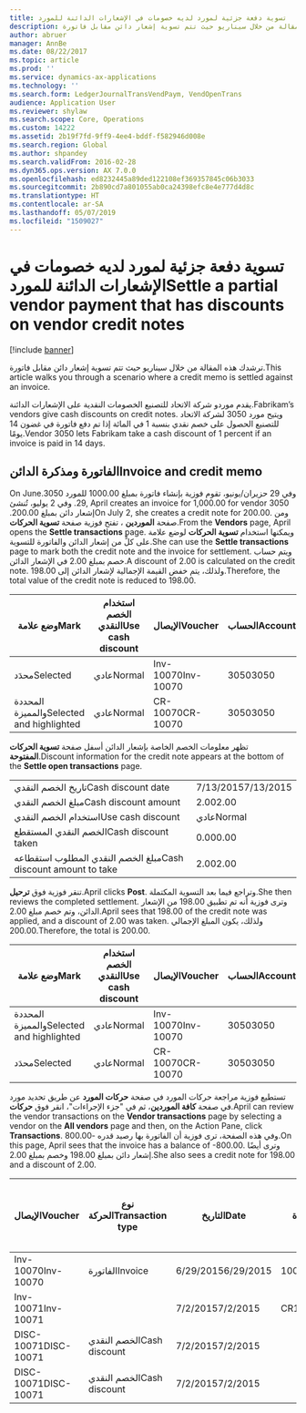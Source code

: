 ```yaml
---
title: تسوية دفعة جزئية لمورد لديه خصومات في الإشعارات الدائنة للمورد
description: ترشدك هذه المقالة من خلال سيناريو حيث تتم تسوية إشعار دائن مقابل فاتورة.
author: abruer
manager: AnnBe
ms.date: 08/22/2017
ms.topic: article
ms.prod: ''
ms.service: dynamics-ax-applications
ms.technology: ''
ms.search.form: LedgerJournalTransVendPaym, VendOpenTrans
audience: Application User
ms.reviewer: shylaw
ms.search.scope: Core, Operations
ms.custom: 14222
ms.assetid: 2b19f7fd-9ff9-4ee4-bddf-f582946d008e
ms.search.region: Global
ms.author: shpandey
ms.search.validFrom: 2016-02-28
ms.dyn365.ops.version: AX 7.0.0
ms.openlocfilehash: ed8232445a89ded122108ef369357845c06b3033
ms.sourcegitcommit: 2b890cd7a801055ab0ca24398efc8e4e777d4d8c
ms.translationtype: HT
ms.contentlocale: ar-SA
ms.lasthandoff: 05/07/2019
ms.locfileid: "1509027"
---
```

# <a name="settle-a-partial-vendor-payment-that-has-discounts-on-vendor-credit-notes"></a><span data-ttu-id="dc022-103">تسوية دفعة جزئية لمورد لديه خصومات في الإشعارات الدائنة للمورد</span><span class="sxs-lookup"><span data-stu-id="dc022-103">Settle a partial vendor payment that has discounts on vendor credit notes</span></span>

[!include [banner](../includes/banner.md)]

<span data-ttu-id="dc022-104">ترشدك هذه المقالة من خلال سيناريو حيث تتم تسوية إشعار دائن مقابل فاتورة.</span><span class="sxs-lookup"><span data-stu-id="dc022-104">This article walks you through a scenario where a credit memo is settled against an invoice.</span></span>

<span data-ttu-id="dc022-105">يقدم موردو شركة الاتحاد للتصنيع الخصومات النقدية على الإشعارات الدائنة.</span><span class="sxs-lookup"><span data-stu-id="dc022-105">Fabrikam’s vendors give cash discounts on credit notes.</span></span> <span data-ttu-id="dc022-106">ويتيح مورد 3050 لشركة الاتحاد للتصنيع الحصول على خصم نقدي بنسبة 1 في المائة إذا تم دفع فاتورة في غضون 14 يومًا.</span><span class="sxs-lookup"><span data-stu-id="dc022-106">Vendor 3050 lets Fabrikam take a cash discount of 1 percent if an invoice is paid in 14 days.</span></span>

## <a name="invoice-and-credit-memo"></a><span data-ttu-id="dc022-107">الفاتورة ومذكرة الدائن</span><span class="sxs-lookup"><span data-stu-id="dc022-107">Invoice and credit memo</span></span>
<span data-ttu-id="dc022-108">‏‫وفي 29 حزيران/يونيو، تقوم فوزية بإنشاء فاتورة بمبلغ 1000.00 للمورد 3050.</span><span class="sxs-lookup"><span data-stu-id="dc022-108">On June 29, April creates an invoice for 1,000.00 for vendor 3050.</span></span> <span data-ttu-id="dc022-109">وفي 2 يوليو، تُنشئ إشعار دائن بمبلغ 200.00.‬</span><span class="sxs-lookup"><span data-stu-id="dc022-109">On July 2, she creates a credit note for 200.00.</span></span> <span data-ttu-id="dc022-110">ومن صفحة **الموردين** ، تفتح فوزية صفحة **تسوية الحركات**.</span><span class="sxs-lookup"><span data-stu-id="dc022-110">From the **Vendors** page, April opens the **Settle transactions** page.</span></span> <span data-ttu-id="dc022-111">ويمكنها استخدام **تسوية الحركات** لوضع علامة على كلٍّ من إشعار الدائن والفاتورة للتسوية.</span><span class="sxs-lookup"><span data-stu-id="dc022-111">She can use the **Settle transactions** page to mark both the credit note and the invoice for settlement.</span></span> <span data-ttu-id="dc022-112">ويتم حساب خصم بمبلغ 2.00 في الإشعار الدائن.</span><span class="sxs-lookup"><span data-stu-id="dc022-112">A discount of 2.00 is calculated on the credit note.</span></span> <span data-ttu-id="dc022-113">ولذلك، يتم خفض القيمة الإجمالية لإشعار الدائن إلى 198.00.</span><span class="sxs-lookup"><span data-stu-id="dc022-113">Therefore, the total value of the credit note is reduced to 198.00.</span></span>

| <span data-ttu-id="dc022-114">وضع علامة</span><span class="sxs-lookup"><span data-stu-id="dc022-114">Mark</span></span>                     | <span data-ttu-id="dc022-115">استخدام الخصم النقدي</span><span class="sxs-lookup"><span data-stu-id="dc022-115">Use cash discount</span></span> | <span data-ttu-id="dc022-116">الإيصال</span><span class="sxs-lookup"><span data-stu-id="dc022-116">Voucher</span></span>   | <span data-ttu-id="dc022-117">الحساب</span><span class="sxs-lookup"><span data-stu-id="dc022-117">Account</span></span> | <span data-ttu-id="dc022-118">التاريخ</span><span class="sxs-lookup"><span data-stu-id="dc022-118">Date</span></span>      | <span data-ttu-id="dc022-119">تاريخ الاستحقاق</span><span class="sxs-lookup"><span data-stu-id="dc022-119">Due date</span></span>  | <span data-ttu-id="dc022-120">الفاتورة</span><span class="sxs-lookup"><span data-stu-id="dc022-120">Invoice</span></span> | <span data-ttu-id="dc022-121">المبلغ بعملة الحركة</span><span class="sxs-lookup"><span data-stu-id="dc022-121">Amount in transaction currency</span></span> | <span data-ttu-id="dc022-122">عملة</span><span class="sxs-lookup"><span data-stu-id="dc022-122">Currency</span></span> | <span data-ttu-id="dc022-123">المبلغ المراد تسويته</span><span class="sxs-lookup"><span data-stu-id="dc022-123">Amount to settle</span></span> |
|--------------------------|-------------------|-----------|---------|-----------|-----------|---------|--------------------------------|----------|------------------|
| <span data-ttu-id="dc022-124">محدَد</span><span class="sxs-lookup"><span data-stu-id="dc022-124">Selected</span></span>                 | <span data-ttu-id="dc022-125">عادي</span><span class="sxs-lookup"><span data-stu-id="dc022-125">Normal</span></span>            | <span data-ttu-id="dc022-126">Inv-10070</span><span class="sxs-lookup"><span data-stu-id="dc022-126">Inv-10070</span></span> | <span data-ttu-id="dc022-127">3050</span><span class="sxs-lookup"><span data-stu-id="dc022-127">3050</span></span>    | <span data-ttu-id="dc022-128">6/29/2015</span><span class="sxs-lookup"><span data-stu-id="dc022-128">6/29/2015</span></span> | <span data-ttu-id="dc022-129">7/29/2015</span><span class="sxs-lookup"><span data-stu-id="dc022-129">7/29/2015</span></span> | <span data-ttu-id="dc022-130">10070</span><span class="sxs-lookup"><span data-stu-id="dc022-130">10070</span></span>   | <span data-ttu-id="dc022-131">-1000.00</span><span class="sxs-lookup"><span data-stu-id="dc022-131">-1,000.00</span></span>                      | <span data-ttu-id="dc022-132">دولار أمريكي</span><span class="sxs-lookup"><span data-stu-id="dc022-132">USD</span></span>      | <span data-ttu-id="dc022-133">-990.00</span><span class="sxs-lookup"><span data-stu-id="dc022-133">-990.00</span></span>          |
| <span data-ttu-id="dc022-134">المحددة والمميزة</span><span class="sxs-lookup"><span data-stu-id="dc022-134">Selected and highlighted</span></span> | <span data-ttu-id="dc022-135">عادي</span><span class="sxs-lookup"><span data-stu-id="dc022-135">Normal</span></span>            | <span data-ttu-id="dc022-136">CR-10070</span><span class="sxs-lookup"><span data-stu-id="dc022-136">CR-10070</span></span>  | <span data-ttu-id="dc022-137">3050</span><span class="sxs-lookup"><span data-stu-id="dc022-137">3050</span></span>    | <span data-ttu-id="dc022-138">7/2/2015</span><span class="sxs-lookup"><span data-stu-id="dc022-138">7/2/2015</span></span>  | <span data-ttu-id="dc022-139">7/29/2015</span><span class="sxs-lookup"><span data-stu-id="dc022-139">7/29/2015</span></span> |         | <span data-ttu-id="dc022-140">200.00</span><span class="sxs-lookup"><span data-stu-id="dc022-140">200.00</span></span>                         | <span data-ttu-id="dc022-141">دولار أمريكي</span><span class="sxs-lookup"><span data-stu-id="dc022-141">USD</span></span>      | <span data-ttu-id="dc022-142">198.00</span><span class="sxs-lookup"><span data-stu-id="dc022-142">198.00</span></span>           |

<span data-ttu-id="dc022-143">تظهر معلومات الخصم الخاصة بإشعار الدائن أسفل صفحة **تسوية الحركات المفتوحة**.</span><span class="sxs-lookup"><span data-stu-id="dc022-143">Discount information for the credit note appears at the bottom of the **Settle open transactions** page.</span></span>

|                              |           |
|------------------------------|-----------|
| <span data-ttu-id="dc022-144">تاريخ الخصم النقدي</span><span class="sxs-lookup"><span data-stu-id="dc022-144">Cash discount date</span></span>           | <span data-ttu-id="dc022-145">7/13/2015</span><span class="sxs-lookup"><span data-stu-id="dc022-145">7/13/2015</span></span> |
| <span data-ttu-id="dc022-146">مبلغ الخصم النقدي</span><span class="sxs-lookup"><span data-stu-id="dc022-146">Cash discount amount</span></span>         | <span data-ttu-id="dc022-147">2.00</span><span class="sxs-lookup"><span data-stu-id="dc022-147">2.00</span></span>      |
| <span data-ttu-id="dc022-148">استخدام الخصم النقدي</span><span class="sxs-lookup"><span data-stu-id="dc022-148">Use cash discount</span></span>            | <span data-ttu-id="dc022-149">عادي</span><span class="sxs-lookup"><span data-stu-id="dc022-149">Normal</span></span>    |
| <span data-ttu-id="dc022-150">الخصم النقدي المستقطع</span><span class="sxs-lookup"><span data-stu-id="dc022-150">Cash discount taken</span></span>          | <span data-ttu-id="dc022-151">0.00</span><span class="sxs-lookup"><span data-stu-id="dc022-151">0.00</span></span>      |
| <span data-ttu-id="dc022-152">مبلغ الخصم النقدي المطلوب استقطاعه</span><span class="sxs-lookup"><span data-stu-id="dc022-152">Cash discount amount to take</span></span> | <span data-ttu-id="dc022-153">2.00</span><span class="sxs-lookup"><span data-stu-id="dc022-153">2.00</span></span>      |

<span data-ttu-id="dc022-154">تنقر فوزية فوق **ترحيل**.</span><span class="sxs-lookup"><span data-stu-id="dc022-154">April clicks **Post**.</span></span> <span data-ttu-id="dc022-155">وتراجع فيما بعد التسوية المكتملة.</span><span class="sxs-lookup"><span data-stu-id="dc022-155">She then reviews the completed settlement.</span></span> <span data-ttu-id="dc022-156">وترى فوزية أنه تم تطبيق 198.00 من الإشعار الدائن، وتم خصم مبلغ 2.00.</span><span class="sxs-lookup"><span data-stu-id="dc022-156">April sees that 198.00 of the credit note was applied, and a discount of 2.00 was taken.</span></span> <span data-ttu-id="dc022-157">ولذلك، يكون المبلغ الإجمالي 200.00.</span><span class="sxs-lookup"><span data-stu-id="dc022-157">Therefore, the total is 200.00.</span></span>

| <span data-ttu-id="dc022-158">وضع علامة</span><span class="sxs-lookup"><span data-stu-id="dc022-158">Mark</span></span>                     | <span data-ttu-id="dc022-159">استخدام الخصم النقدي</span><span class="sxs-lookup"><span data-stu-id="dc022-159">Use cash discount</span></span> | <span data-ttu-id="dc022-160">الإيصال</span><span class="sxs-lookup"><span data-stu-id="dc022-160">Voucher</span></span>   | <span data-ttu-id="dc022-161">الحساب</span><span class="sxs-lookup"><span data-stu-id="dc022-161">Account</span></span> | <span data-ttu-id="dc022-162">التاريخ</span><span class="sxs-lookup"><span data-stu-id="dc022-162">Date</span></span>      | <span data-ttu-id="dc022-163">تاريخ الاستحقاق</span><span class="sxs-lookup"><span data-stu-id="dc022-163">Due date</span></span>  | <span data-ttu-id="dc022-164">الفاتورة</span><span class="sxs-lookup"><span data-stu-id="dc022-164">Invoice</span></span>  | <span data-ttu-id="dc022-165">المبلغ بعملة الحركة</span><span class="sxs-lookup"><span data-stu-id="dc022-165">Amount in transaction currency</span></span> | <span data-ttu-id="dc022-166">عملة</span><span class="sxs-lookup"><span data-stu-id="dc022-166">Currency</span></span> | <span data-ttu-id="dc022-167">المبلغ المراد تسويته</span><span class="sxs-lookup"><span data-stu-id="dc022-167">Amount to settle</span></span> |
|--------------------------|-------------------|-----------|---------|-----------|-----------|----------|--------------------------------|----------|------------------|
| <span data-ttu-id="dc022-168">المحددة والمميزة</span><span class="sxs-lookup"><span data-stu-id="dc022-168">Selected and highlighted</span></span> | <span data-ttu-id="dc022-169">عادي</span><span class="sxs-lookup"><span data-stu-id="dc022-169">Normal</span></span>            | <span data-ttu-id="dc022-170">Inv-10070</span><span class="sxs-lookup"><span data-stu-id="dc022-170">Inv-10070</span></span> | <span data-ttu-id="dc022-171">3050</span><span class="sxs-lookup"><span data-stu-id="dc022-171">3050</span></span>    | <span data-ttu-id="dc022-172">6/29/2015</span><span class="sxs-lookup"><span data-stu-id="dc022-172">6/29/2015</span></span> | <span data-ttu-id="dc022-173">7/29/2015</span><span class="sxs-lookup"><span data-stu-id="dc022-173">7/29/2015</span></span> | <span data-ttu-id="dc022-174">10070</span><span class="sxs-lookup"><span data-stu-id="dc022-174">10070</span></span>    | <span data-ttu-id="dc022-175">-1000.00</span><span class="sxs-lookup"><span data-stu-id="dc022-175">-1,000.00</span></span>                      | <span data-ttu-id="dc022-176">دولار أمريكي</span><span class="sxs-lookup"><span data-stu-id="dc022-176">USD</span></span>      | <span data-ttu-id="dc022-177">-200.00</span><span class="sxs-lookup"><span data-stu-id="dc022-177">-200.00</span></span>          |
| <span data-ttu-id="dc022-178">محدَد</span><span class="sxs-lookup"><span data-stu-id="dc022-178">Selected</span></span>                 | <span data-ttu-id="dc022-179">عادي</span><span class="sxs-lookup"><span data-stu-id="dc022-179">Normal</span></span>            | <span data-ttu-id="dc022-180">CR-10070</span><span class="sxs-lookup"><span data-stu-id="dc022-180">CR-10070</span></span>  | <span data-ttu-id="dc022-181">3050</span><span class="sxs-lookup"><span data-stu-id="dc022-181">3050</span></span>    | <span data-ttu-id="dc022-182">7/2/2015</span><span class="sxs-lookup"><span data-stu-id="dc022-182">7/2/2015</span></span>  | <span data-ttu-id="dc022-183">7/29/2015</span><span class="sxs-lookup"><span data-stu-id="dc022-183">7/29/2015</span></span> | <span data-ttu-id="dc022-184">CR-10070</span><span class="sxs-lookup"><span data-stu-id="dc022-184">CR-10070</span></span> | <span data-ttu-id="dc022-185">200.00</span><span class="sxs-lookup"><span data-stu-id="dc022-185">200.00</span></span>                         | <span data-ttu-id="dc022-186">دولار أمريكي</span><span class="sxs-lookup"><span data-stu-id="dc022-186">USD</span></span>      | <span data-ttu-id="dc022-187">198.00</span><span class="sxs-lookup"><span data-stu-id="dc022-187">198.00</span></span>           |

<span data-ttu-id="dc022-188">تستطيع فوزية مراجعة حركات المورد في صفحة **حركات المورد** عن طريق تحديد مورد في صفحة **كافة الموردين**، ثم في "جزء الإجراءات"، انقر فوق **حركات**.</span><span class="sxs-lookup"><span data-stu-id="dc022-188">April can review the vendor transactions on the **Vendor transactions** page by selecting a vendor on the **All vendors** page and then, on the Action Pane, click **Transactions**.</span></span> <span data-ttu-id="dc022-189">وفي هذه الصفحة، ترى فوزية أن الفاتورة بها رصيد قدره -800.00.</span><span class="sxs-lookup"><span data-stu-id="dc022-189">On this page, April sees that the invoice has a balance of -800.00.</span></span> <span data-ttu-id="dc022-190">وترى أيضًا إشعار دائن بمبلغ 198.00 وخصم بمبلغ 2.00.</span><span class="sxs-lookup"><span data-stu-id="dc022-190">She also sees a credit note for 198.00 and a discount of 2.00.</span></span>

| <span data-ttu-id="dc022-191">الإيصال</span><span class="sxs-lookup"><span data-stu-id="dc022-191">Voucher</span></span>    | <span data-ttu-id="dc022-192">نوع الحركة</span><span class="sxs-lookup"><span data-stu-id="dc022-192">Transaction type</span></span> | <span data-ttu-id="dc022-193">التاريخ</span><span class="sxs-lookup"><span data-stu-id="dc022-193">Date</span></span>      | <span data-ttu-id="dc022-194">الفاتورة</span><span class="sxs-lookup"><span data-stu-id="dc022-194">Invoice</span></span> | <span data-ttu-id="dc022-195">المبلغ في خصم بعملة الحركة</span><span class="sxs-lookup"><span data-stu-id="dc022-195">Amount in transaction currency debit</span></span> | <span data-ttu-id="dc022-196">المبلغ في الائتمان بعملة الحركة</span><span class="sxs-lookup"><span data-stu-id="dc022-196">Amount in transaction currency credit</span></span> | <span data-ttu-id="dc022-197">الرصيد</span><span class="sxs-lookup"><span data-stu-id="dc022-197">Balance</span></span> | <span data-ttu-id="dc022-198">عملة</span><span class="sxs-lookup"><span data-stu-id="dc022-198">Currency</span></span> |
|------------|------------------|-----------|---------|--------------------------------------|---------------------------------------|---------|----------|
| <span data-ttu-id="dc022-199">Inv-10070</span><span class="sxs-lookup"><span data-stu-id="dc022-199">Inv-10070</span></span>  | <span data-ttu-id="dc022-200">الفاتورة</span><span class="sxs-lookup"><span data-stu-id="dc022-200">Invoice</span></span>          | <span data-ttu-id="dc022-201">6/29/2015</span><span class="sxs-lookup"><span data-stu-id="dc022-201">6/29/2015</span></span> | <span data-ttu-id="dc022-202">10070</span><span class="sxs-lookup"><span data-stu-id="dc022-202">10070</span></span>   |                                      | <span data-ttu-id="dc022-203">1000.00</span><span class="sxs-lookup"><span data-stu-id="dc022-203">1,000.00</span></span>                              | <span data-ttu-id="dc022-204">-800.00</span><span class="sxs-lookup"><span data-stu-id="dc022-204">-800.00</span></span> | <span data-ttu-id="dc022-205">دولار أمريكي</span><span class="sxs-lookup"><span data-stu-id="dc022-205">USD</span></span>      |
| <span data-ttu-id="dc022-206">Inv-10071</span><span class="sxs-lookup"><span data-stu-id="dc022-206">Inv-10071</span></span>  |                  | <span data-ttu-id="dc022-207">7/2/2015</span><span class="sxs-lookup"><span data-stu-id="dc022-207">7/2/2015</span></span>  | <span data-ttu-id="dc022-208">CR10071</span><span class="sxs-lookup"><span data-stu-id="dc022-208">CR10071</span></span> | <span data-ttu-id="dc022-209">200.00</span><span class="sxs-lookup"><span data-stu-id="dc022-209">200.00</span></span>                               |                                       | <span data-ttu-id="dc022-210">0.00</span><span class="sxs-lookup"><span data-stu-id="dc022-210">0.00</span></span>    | <span data-ttu-id="dc022-211">دولار أمريكي</span><span class="sxs-lookup"><span data-stu-id="dc022-211">USD</span></span>      |
| <span data-ttu-id="dc022-212">DISC-10071</span><span class="sxs-lookup"><span data-stu-id="dc022-212">DISC-10071</span></span> |  <span data-ttu-id="dc022-213">الخصم النقدي</span><span class="sxs-lookup"><span data-stu-id="dc022-213">Cash discount</span></span>   | <span data-ttu-id="dc022-214">7/2/2015</span><span class="sxs-lookup"><span data-stu-id="dc022-214">7/2/2015</span></span>  |         | <span data-ttu-id="dc022-215">2.00</span><span class="sxs-lookup"><span data-stu-id="dc022-215">2.00</span></span>                                 |                                       | <span data-ttu-id="dc022-216">0.00</span><span class="sxs-lookup"><span data-stu-id="dc022-216">0.00</span></span>    | <span data-ttu-id="dc022-217">دولار أمريكي</span><span class="sxs-lookup"><span data-stu-id="dc022-217">USD</span></span>      |
| <span data-ttu-id="dc022-218">DISC-10071</span><span class="sxs-lookup"><span data-stu-id="dc022-218">DISC-10071</span></span> |  <span data-ttu-id="dc022-219">الخصم النقدي</span><span class="sxs-lookup"><span data-stu-id="dc022-219">Cash discount</span></span>   | <span data-ttu-id="dc022-220">7/2/2015</span><span class="sxs-lookup"><span data-stu-id="dc022-220">7/2/2015</span></span>  |         |                                      | <span data-ttu-id="dc022-221">2.00</span><span class="sxs-lookup"><span data-stu-id="dc022-221">2.00</span></span>                                  | <span data-ttu-id="dc022-222">0.00</span><span class="sxs-lookup"><span data-stu-id="dc022-222">0.00</span></span>    | <span data-ttu-id="dc022-223">دولار أمريكي</span><span class="sxs-lookup"><span data-stu-id="dc022-223">USD</span></span>      |





